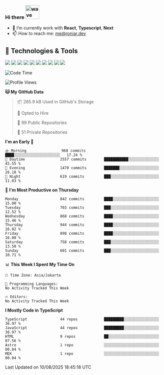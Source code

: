 ### Hi there <img src="https://i.ibb.co/q0Hx1KK/wave.gif" alt="wave" width="45px">

- 🌱 I’m currently work with **React**, **Typescript**, **Next**
- 📫 How to reach me: me@roniar.dev

## 🔧 Technologies & Tools

![](https://img.shields.io/badge/OS-Linux-informational?style=flat&logo=linux&logoColor=white&color=2bbc8a)
![](https://img.shields.io/badge/OS-Windows-informational?style=flat&logo=windows&logoColor=white&color=2bbc8a)
![](https://img.shields.io/badge/OS-MacOS-informational?style=flat&logo=apple&logoColor=white&color=2bbc8a)
![](https://img.shields.io/badge/Code-JavaScript-informational?style=flat&logo=javascript&logoColor=white&color=2bbc8a)
![](https://img.shields.io/badge/Code-TypeScript-informational?style=flat&logo=typescript&logoColor=white&color=2bbc8a)
![](https://img.shields.io/badge/Code-Golang-informational?style=flat&logo=go&logoColor=white&color=2bbc8a)
![](https://img.shields.io/badge/Code-React-informational?style=flat&logo=react&logoColor=white&color=2bbc8a)
![](https://img.shields.io/badge/Code-Next-informational?style=flat&logo=next.js&logoColor=white&color=2bbc8a)
![](https://img.shields.io/badge/Shell-Bash-informational?style=flat&logo=gnu-bash&logoColor=white&color=2bbc8a)
![](https://img.shields.io/badge/Tools-Docker-informational?style=flat&logo=docker&logoColor=white&color=2bbc8a)

<!--START_SECTION:waka-->
![Code Time](http://img.shields.io/badge/Code%20Time-2%2C401%20hrs%2053%20mins-blue)

![Profile Views](http://img.shields.io/badge/Profile%20Views-0-blue)

**🐱 My GitHub Data** 

> 📦 285.9 kB Used in GitHub's Storage 
 > 
> 💼 Opted to Hire
 > 
> 📜 99 Public Repositories 
 > 
> 🔑 51 Private Repositories 
 > 
**I'm an Early 🐤** 

```text
🌞 Morning                968 commits         ████░░░░░░░░░░░░░░░░░░░░░   17.24 % 
🌆 Daytime                2557 commits        ███████████░░░░░░░░░░░░░░   45.55 % 
🌃 Evening                1470 commits        ███████░░░░░░░░░░░░░░░░░░   26.18 % 
🌙 Night                  619 commits         ███░░░░░░░░░░░░░░░░░░░░░░   11.03 % 
```
📅 **I'm Most Productive on Thursday** 

```text
Monday                   842 commits         ████░░░░░░░░░░░░░░░░░░░░░   15.00 % 
Tuesday                  703 commits         ███░░░░░░░░░░░░░░░░░░░░░░   12.52 % 
Wednesday                868 commits         ████░░░░░░░░░░░░░░░░░░░░░   15.46 % 
Thursday                 944 commits         ████░░░░░░░░░░░░░░░░░░░░░   16.82 % 
Friday                   898 commits         ████░░░░░░░░░░░░░░░░░░░░░   16.00 % 
Saturday                 758 commits         ███░░░░░░░░░░░░░░░░░░░░░░   13.50 % 
Sunday                   601 commits         ███░░░░░░░░░░░░░░░░░░░░░░   10.71 % 
```


📊 **This Week I Spent My Time On** 

```text
🕑︎ Time Zone: Asia/Jakarta

💬 Programming Languages: 
No Activity Tracked This Week

🔥 Editors: 
No Activity Tracked This Week
```

**I Mostly Code in TypeScript** 

```text
TypeScript               44 repos            █████████░░░░░░░░░░░░░░░░   36.97 % 
JavaScript               44 repos            █████████░░░░░░░░░░░░░░░░   36.97 % 
HTML                     9 repos             ██░░░░░░░░░░░░░░░░░░░░░░░   07.56 % 
Astro                    1 repo              ░░░░░░░░░░░░░░░░░░░░░░░░░   00.84 % 
MDX                      1 repo              ░░░░░░░░░░░░░░░░░░░░░░░░░   00.84 % 
```




 Last Updated on 10/08/2025 18:45:18 UTC
<!--END_SECTION:waka-->
